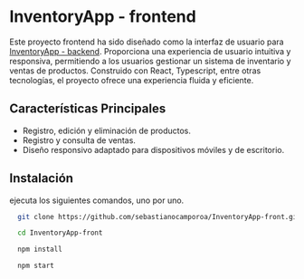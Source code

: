 # InventoryApp - frontend

Este proyecto frontend ha sido diseñado como la interfaz de usuario para [InventoryApp - backend](https://github.com/sebastianocamporoa/InventoryApp-back). Proporciona una experiencia de usuario intuitiva y responsiva, permitiendo a los usuarios gestionar un sistema de inventario y ventas de productos. Construido con React, Typescript, entre otras tecnologías, el proyecto ofrece una experiencia fluida y eficiente.

## Características Principales

- Registro, edición y eliminación de productos.
- Registro y consulta de ventas.
- Diseño responsivo adaptado para dispositivos móviles y de escritorio.

## Instalación

ejecuta los siguientes comandos, uno por uno.

```bash
  git clone https://github.com/sebastianocamporoa/InventoryApp-front.git

  cd InventoryApp-front

  npm install

  npm start
```
